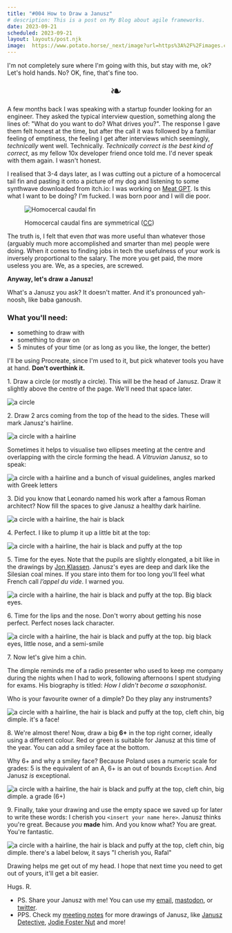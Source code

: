 ```yaml
---
title: "#004 How to Draw a Janusz"
# description: This is a post on My Blog about agile frameworks.
date: 2023-09-21
scheduled: 2023-09-21
layout: layouts/post.njk
image:  https://www.potato.horse/_next/image?url=https%3A%2F%2Fimages.ctfassets.net%2Fhyylafu4fjks%2F1x6XqliqGQPXTodDVCogp0%2F14e3c09213cf95389e73150fdbc06763%2FUntitled_Artwork_96.png&w=2048&q=75
---
```


I'm not completely sure where I'm going with this, but stay with me, ok? Let's hold hands. No? OK, fine, that's fine too.

<center style='font-size: 2rem'>❧</center>

A few months back I was speaking with a startup founder looking for an engineer.  They asked the typical interview question, something along the lines of: "What do you want to do? What drives you?". The response I gave them felt honest at the time, but after the call it was followed by a familiar feeling of emptiness, the feeling I get after interviews which seemingly, *technically* went well. Technically. *Technically correct is the best kind of correct*, as my fellow 10x developer friend once told me. I'd never speak with them again. I wasn't honest.

I realised that 3-4 days later, as I was cutting out a picture of a homocercal tail fin and pasting it onto a picture of my dog and listening to some synthwave downloaded from itch.io: I was working on [Meat GPT](https://meat-gpt.sonnet.io). Is this what I want to be doing? I'm fucked. I was born poor and I will die poor.

<figure>

![Homocercal caudal fin](../../img/004/004-fin.png)
<figcaption>

Homocercal caudal fins are symmetrical ([CC](https://en.wikipedia.org/wiki/Fish_fin#/media/File:Barb_gonio_080525_9610_ltn_Cf.jpg))
</figcaption>
</figure>


The truth is, I felt that even *that* was more useful than whatever those (arguably much more accomplished and smarter than me) people were doing. When it comes to finding jobs in tech the usefulness of your work is inversely proportional to the salary. The more you get paid, the more useless you are. We, as a species, are screwed.

**Anyway, let's draw a Janusz!**

What's a Janusz you ask? It doesn't matter. And it's pronounced yah-noosh, like baba ganoush.

### What you'll need:

- something to draw with
- something to draw on
- 5 minutes of your time (or as long as you like, the longer, the better)

I'll be using Procreate, since I'm used to it, but pick whatever tools you have at hand. **Don't overthink it.**


1\. Draw a circle (or mostly a circle). This will be the head of Janusz. Draw it slightly above the centre of the page. We'll need that space later.

![a circle](../../img/004/004-01.png)

2\. Draw 2 arcs coming from the top of the head to the sides. These will mark Janusz's hairline.
   
![a circle with a hairline](../../img/004/004-02.png)

Sometimes it helps to visualise two ellipses meeting at the centre and overlapping with the circle forming the head. A *Vitruvian* Janusz, so to speak:

![a circle with a hairline and a bunch of visual guidelines, angles marked with Greek letters](../../img/004/004-03.png)

3\. Did you know that Leonardo named his work after a famous Roman architect? Now fill the spaces to give Janusz a healthy dark hairline.

![a circle with a hairline, the hair is black](../../img/004/004-04.png)

4\. Perfect. I like to plump it up a little bit at the top:

![a circle with a hairline, the hair is black and puffy at the top](../../img/004/004-05.png)

5\. Time for the eyes. Note that the pupils are slightly elongated, a bit like in the drawings by [Jon Klassen](https://i.cbc.ca/1.4270907.1504213418!/fileImage/httpImage/image.jpg_gen/derivatives/16x9_780/jon-klassen.jpg). Janusz's eyes are deep and dark like the Silesian coal mines. If you stare into them for too long you'll feel what French call _l’appel du vide_. I warned you.

![a circle with a hairline, the hair is black and puffy at the top. Big black eyes.](../../img/004/004-06.png)

6\. Time for the lips and the nose. Don't worry about getting his nose perfect. Perfect noses lack character.

![a circle with a hairline, the hair is black and puffy at the top. big black eyes, little nose, and a semi-smile](../../img/004/004-07.png)

7\. Now let's give him a chin.

The dimple reminds me of a radio presenter who used to keep me company during the nights when I had to work, following afternoons I spent studying for exams. His biography is titled: *How I didn't become a saxophonist*.
   
Who is your favourite owner of a dimple? Do they play any instruments?

![a circle with a hairline, the hair is black and puffy at the top, cleft chin, big dimple. it's a face!](../../img/004/004-08.png)

8\. We're almost there! Now, draw a big **6+** in the top right corner, ideally using a different colour. Red or green is suitable for Janusz at this time of the year. You can add a smiley face at the bottom. 

Why 6+ and why a smiley face? Because Poland uses a numeric scale for grades: 5 is the equivalent of an A, 6+ is an out of bounds `Exception`. And Janusz *is* exceptional.

![a circle with a hairline, the hair is black and puffy at the top, cleft chin, big dimple. a grade (6+)](../../img/004/004-09.png)

9\. Finally, take your drawing and use the empty space we saved up for later to write these words: I cherish you `<insert your name here>`. Janusz thinks you're great. Because *you* **made** him. And you know what? You are great. You're fantastic.

![a circle with a hairline, the hair is black and puffy at the top, cleft chin, big dimple. there's a label below, it says "I cherish you, Rafal"](../../img/004/004-10.png)


Drawing helps me get out of my head. I hope that next time you need to get out of yours, it'll get a bit easier.


Hugs.
R.

- PS. Share your Janusz with me! You can use my [email](mailto:hello@sonnet.io), [mastodon](https://mastodon.cloud/@raf), or [twitter](https://twitter.com/rafalpast).
- PPS. Check my [meeting notes](https://potato.horse) for more drawings of Janusz, like [Janusz Detective](https://www.potato.horse/p/4ZPPRo37jC3hrFg4RCX5rz), [Jodie Foster Nut](https://www.potato.horse/p/6ChJKGuyRCltoTFqj3zMCK)  and more!